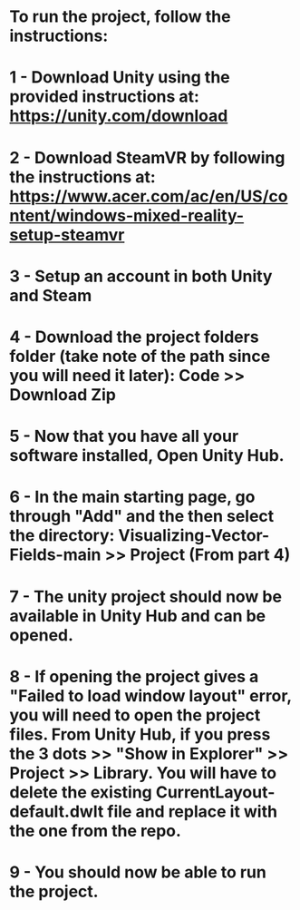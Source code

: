 # To run the project, follow the instructions:
# 1 - Download Unity using the provided instructions at: https://unity.com/download
# 2 - Download SteamVR by following the instructions at: https://www.acer.com/ac/en/US/content/windows-mixed-reality-setup-steamvr
# 3 - Setup an account in both Unity and Steam
# 4 - Download the project folders folder (take note of the path since you will need it later): Code >> Download Zip 
# 5 - Now that you have all your software installed, Open Unity Hub.
# 6 - In the main starting page, go through "Add" and the then select the directory: Visualizing-Vector-Fields-main >> Project (From part 4)
# 7 - The unity project should now be available in Unity Hub and can be opened.
# 8 - If opening the project gives a "Failed to load window layout" error, you will need to open the project files. From Unity Hub, if you press the 3 dots >> "Show in Explorer" >> Project >> Library. You will have to delete the existing CurrentLayout-default.dwlt file and replace it with the one from the repo.
# 9 - You should now be able to run the project.
